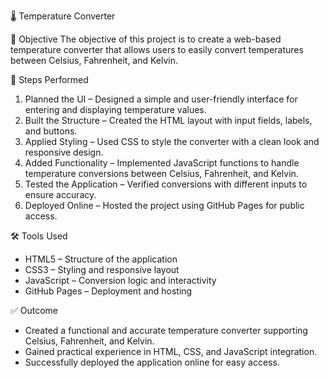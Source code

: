 🌡️ Temperature Converter

📌 Objective
The objective of this project is to create a web-based temperature converter that allows users to easily convert temperatures between Celsius, Fahrenheit, and Kelvin.

📝 Steps Performed
1. Planned the UI – Designed a simple and user-friendly interface for entering and displaying temperature values.  
2. Built the Structure – Created the HTML layout with input fields, labels, and buttons.  
3. Applied Styling – Used CSS to style the converter with a clean look and responsive design.  
4. Added Functionality – Implemented JavaScript functions to handle temperature conversions between Celsius, Fahrenheit, and Kelvin.  
5. Tested the Application – Verified conversions with different inputs to ensure accuracy.  
6. Deployed Online – Hosted the project using GitHub Pages for public access.

🛠️ Tools Used
- HTML5 – Structure of the application  
- CSS3 – Styling and responsive layout  
- JavaScript – Conversion logic and interactivity  
- GitHub Pages – Deployment and hosting  

✅ Outcome
- Created a functional and accurate temperature converter supporting Celsius, Fahrenheit, and Kelvin.  
- Gained practical experience in HTML, CSS, and JavaScript integration.  
- Successfully deployed the application online for easy access.

